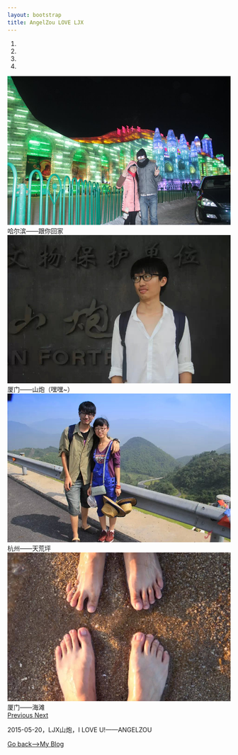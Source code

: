 ```yaml
---
layout: bootstrap
title: AngelZou LOVE LJX
---
```

<div id="carousel-example-generic" class="carousel slide" data-ride="carousel">
  <!-- Indicators -->
  <ol class="carousel-indicators">
    <li data-target="#carousel-example-generic" data-slide-to="0" class="active"></li>
    <li data-target="#carousel-example-generic" data-slide-to="1"></li>
    <li data-target="#carousel-example-generic" data-slide-to="2"></li>
    <li data-target="#carousel-example-generic" data-slide-to="3"></li>
    <!--<li data-target="#carousel-example-generic" data-slide-to="4"></li>
    <li data-target="#carousel-example-generic" data-slide-to="5"></li>-->
  </ol>
  <!-- Wrapper for slides -->
  <div class="carousel-inner" role="listbox">
  	<!--  <div class="item">
  	     <img src="../img/love-3-640h.jpg" alt="love">
  	     <div class="carousel-caption">
  	       厦门——海滩，幸福的张大嘴
  	     </div>
  	   </div> -->
    <!-- <div class="item">
      <img src="../img/ljx.jpg" alt="love">
      <div class="carousel-caption">
        ljx——毕业
      </div>
    </div> -->
    <div class="item">
      <img src="../img/love-5.jpg" alt="love">
      <div class="carousel-caption">
        哈尔滨——跟你回家
      </div>
    </div>
    <div class="item">
      <img src="../img/love-6.jpg" alt="love">
      <div class="carousel-caption">
        厦门——山炮（嘿嘿~）
      </div>
    </div>
    <div class="item">
      <img src="../img/love-2.jpg" alt="love">
      <div class="carousel-caption">
        杭州——天荒坪
      </div>
    </div>
    <div class="item active">
      <img src="../img/love-1.jpg" alt="love">
      <div class="carousel-caption">
        厦门——海滩
      </div>
    </div>
  </div>
  <!-- Controls -->
  <a class="left carousel-control" href="#carousel-example-generic"
     role="button" data-slide="prev">
    <span class="glyphicon glyphicon-chevron-left" aria-hidden="true">
    </span>
    <span class="sr-only">Previous</span>
  </a>
  <a class="right carousel-control" href="#carousel-example-generic"
     role="button" data-slide="next">
    <span class="glyphicon glyphicon-chevron-right" aria-hidden="true">
    </span>
    <span class="sr-only">Next</span>
  </a>
</div>
<p class="love-speak">2015-05-20，LJX山炮，I LOVE U!——ANGELZOU</p>
<p class="an-back"><a href="index.html">Go back——>My Blog</a></p>

